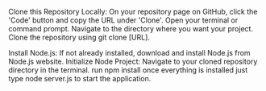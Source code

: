 Clone this Repository Locally:
  On your repository page on GitHub, click the 'Code' button and copy the URL under 'Clone'.
  Open your terminal or command prompt.
  Navigate to the directory where you want your project.
  Clone the repository using git clone [URL].

Install Node.js:
  If not already installed, download and install Node.js from Node.js website.
  Initialize Node Project:
    Navigate to your cloned repository directory in the terminal.
    run npm install
    once everything is installed just type node server.js to start the application.
